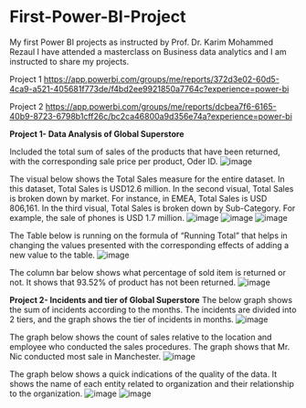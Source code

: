 # First-Power-BI-Project
My first Power BI projects as instructed by Prof. Dr. Karim Mohammed Rezaul
I have attended a masterclass on Business data analytics and I am instructed to share my projects.

Project 1
https://app.powerbi.com/groups/me/reports/372d3e02-60d5-4ca9-a521-405681f773de/f4bd2ee9921850a7764c?experience=power-bi

Project 2
https://app.powerbi.com/groups/me/reports/dcbea7f6-6165-40b9-8723-6798b1cff26c/bc2ca46800a9d356e74a?experience=power-bi

**Project 1- Data Analysis of Global Superstore**

Included the total sum of sales of the products that have been returned, with the corresponding sale price per product, Oder ID. 
![image](https://github.com/user-attachments/assets/1b35d556-9261-4503-8b73-729518053da6)


The visual below shows the Total Sales measure for the entire dataset. In this dataset, Total Sales is USD12.6 million. In the second visual, Total Sales is broken down by market. For instance, in EMEA, Total Sales is USD 806,161. In the third visual, Total Sales is broken down by Sub-Category. For example, the sale of phones is USD 1.7 million.
![image](https://github.com/user-attachments/assets/3f4a1b8e-4aeb-45ca-902a-d02bf7b9dd3b)
  ![image](https://github.com/user-attachments/assets/65b6f1bf-f1fb-4be9-9717-d2dda670a983)
![image](https://github.com/user-attachments/assets/83616423-d4f0-4d71-8b6e-61ee073ca72f)


The Table below is running on the formula of “Running Total” that helps in changing the values presented with the corresponding effects of adding a new value to the table. 
 ![image](https://github.com/user-attachments/assets/a4a80a80-7865-43d8-8e69-ed4d0355fe73)

 
The column bar below shows what percentage of sold item is returned or not. It shows that 93.52% of product has not been returned.
 ![image](https://github.com/user-attachments/assets/f5937ad9-4477-4084-8566-d8d67b6fead8)


**Project 2- Incidents and tier of Global Superstore**
The below graph shows the sum of incidents according to the months. The incidents are divided into 2 tiers, and the graph shows the tier of incidents in months.
![image](https://github.com/user-attachments/assets/8cd788cf-fbab-40a8-8fd1-2a7e22758622)


The graph below shows the count of sales relative to the location and employee who conducted the sales procedures. The graph shows that Mr. Nic conducted most sale in Manchester.
![image](https://github.com/user-attachments/assets/635a9bb4-be3e-41cb-996e-3588a29298cc)


The graph below shows a quick indications of the quality of the data. It shows the name of each entity related to organization and their relationship to the organization.
![image](https://github.com/user-attachments/assets/37469bd7-4898-4148-a359-6d3094c77db7)
![image](https://github.com/user-attachments/assets/78ba5bbd-4a6e-409d-a493-f1135d97fd18)






